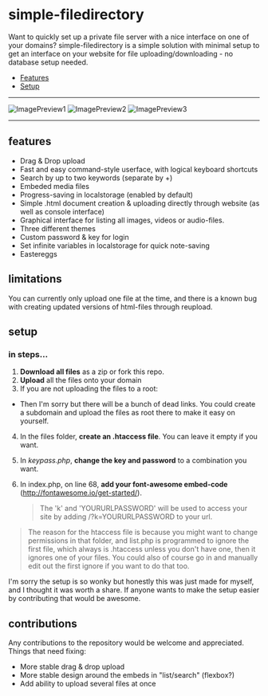 # simple-filedirectory
Want to quickly set up a private file server with a nice interface on one of your domains? simple-filedirectory is a simple solution with minimal setup to get an interface on your website for file uploading/downloading - no database setup needed.

* [Features](#features)
* [Setup](#setup)

***
![ImagePreview1](http://i.imgur.com/CE62ujm.jpg "Image preview 1")
![ImagePreview2](http://i.imgur.com/tpcMTUS.jpg "Image preview 2")
![ImagePreview3](http://i.imgur.com/TYd7n9D.jpg "Image preview 3")
***
## features

* Drag & Drop upload
* Fast and easy command-style userface, with logical keyboard shortcuts
* Search by up to two keywords (separate by +)
* Embeded media files
* Progress-saving in localstorage (enabled by default)
* Simple .html document creation & uploading directly through website (as well as console interface)
* Graphical interface for listing all images, videos or audio-files.
* Three different themes
* Custom password & key for login
* Set infinite variables in localstorage for quick note-saving
* Eastereggs

## limitations
You can currently only upload one file at the time, and there is a known bug with creating updated versions of html-files through reupload.

## setup
### in steps...
1. **Download all files** as a zip or fork this repo.
2. **Upload** all the files onto your domain
3. If you are not uploading the files to a root:
  * Then I'm sorry but there will be a bunch of dead links. You could create a subdomain and upload the files as root there to make it easy on yourself. 
4. In the files folder, **create an .htaccess file**. You can leave it empty if you want.
5. In *keypass.php*, **change the key and password** to a combination you want.
6. In index.php, on line 68, **add your font-awesome embed-code** (http://fontawesome.io/get-started/).

    > The 'k' and 'YOURURLPASSWORD' will be used to access your site by adding /?k=YOURURLPASSWORD to your url.

> The reason for the htaccess file is because you might want to change permissions in that folder, and list.php is programmed to ignore the first file, which always is .htaccess unless you don't have one, then it ignores one of your files. You could also of course go in and manually edit out the first ignore if you want to do that too.

I'm sorry the setup is so wonky but honestly this was just made for myself, and I thought it was worth a share. If anyone wants to make the setup easier by contributing that would be awesome. 

## contributions 
Any contributions to the repository would be welcome and appreciated. Things that need fixing:
* More stable drag & drop upload
* More stable design around the embeds in "list/search" (flexbox?)
* Add ability to upload several files at once
